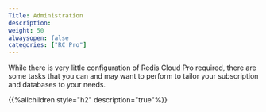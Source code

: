 ```yaml
---
Title: Administration
description:
weight: 50
alwaysopen: false
categories: ["RC Pro"]
---
```

While there is very little configuration of Redis Cloud Pro
required, there are some tasks that you can and may want to perform to
tailor your subscription and databases to your needs.

{{%allchildren style="h2" description="true"%}}
